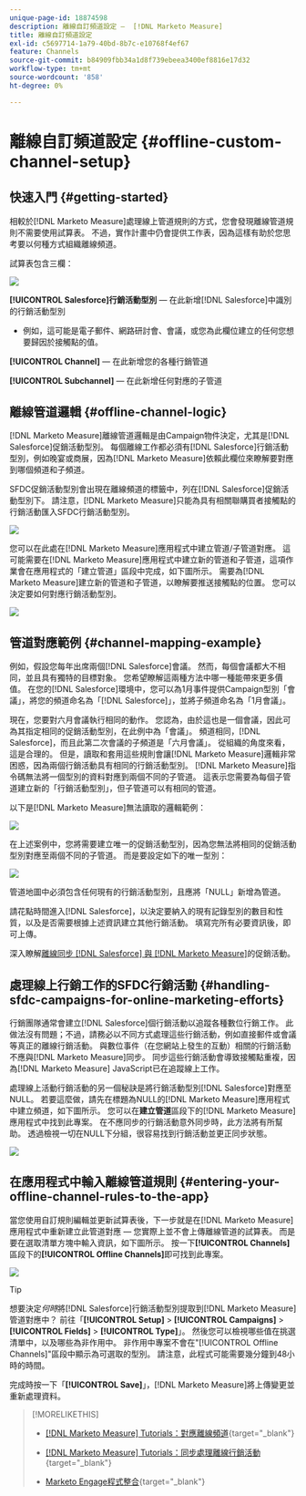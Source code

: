 ```yaml
---
unique-page-id: 18874598
description: 離線自訂頻道設定 —  [!DNL Marketo Measure]
title: 離線自訂頻道設定
exl-id: c5697714-1a79-40bd-8b7c-e10768f4ef67
feature: Channels
source-git-commit: b84909fbb34a1d8f739ebeea3400ef8816e17d32
workflow-type: tm+mt
source-wordcount: '858'
ht-degree: 0%

---
```


# 離線自訂頻道設定 {#offline-custom-channel-setup}

## 快速入門 {#getting-started}

相較於[!DNL Marketo Measure]處理線上管道規則的方式，您會發現離線管道規則不需要使用試算表。 不過，實作計畫中仍會提供工作表，因為這樣有助於您思考要以何種方式組織離線頻道。

試算表包含三欄：

![](assets/1-2.png)

**[!UICONTROL Salesforce]行銷活動型別** — 在此新增[!DNL Salesforce]中識別的行銷活動型別

* 例如，這可能是電子郵件、網路研討會、會議，或您為此欄位建立的任何您想要歸因於接觸點的值。

**[!UICONTROL Channel]** — 在此新增您的各種行銷管道

**[!UICONTROL Subchannel]** — 在此新增任何對應的子管道

## 離線管道邏輯 {#offline-channel-logic}

[!DNL Marketo Measure]離線管道邏輯是由Campaign物件決定，尤其是[!DNL Salesforce]促銷活動型別。 每個離線工作都必須有[!DNL Salesforce]行銷活動型別，例如晚宴或商展，因為[!DNL Marketo Measure]依賴此欄位來瞭解要對應到哪個頻道和子頻道。

SFDC促銷活動型別會出現在離線頻道的標籤中，列在[!DNL Salesforce]促銷活動型別下。 請注意，[!DNL Marketo Measure]只能為具有相關聯購買者接觸點的行銷活動匯入SFDC行銷活動型別。

![](assets/2-2.png)

您可以在此處在[!DNL Marketo Measure]應用程式中建立管道/子管道對應。 這可能需要在[!DNL Marketo Measure]應用程式中建立新的管道和子管道，這項作業會在應用程式的「建立管道」區段中完成，如下圖所示。 需要為[!DNL Marketo Measure]建立新的管道和子管道，以瞭解要推送接觸點的位置。 您可以決定要如何對應行銷活動型別。

![](assets/3-2.png)

## 管道對應範例 {#channel-mapping-example}

例如，假設您每年出席兩個[!DNL Salesforce]會議。 然而，每個會議都大不相同，並且具有獨特的目標對象。 您希望瞭解這兩種方法中哪一種能帶來更多價值。 在您的[!DNL Salesforce]環境中，您可以為1月事件提供Campaign型別「會議」，將您的頻道命名為「[!DNL Salesforce]」，並將子頻道命名為「1月會議」。

現在，您要對六月會議執行相同的動作。 您認為，由於這也是一個會議，因此可為其指定相同的促銷活動型別，在此例中為「會議」。 頻道相同，[!DNL Salesforce]，而且此第二次會議的子頻道是「六月會議」。 從組織的角度來看，這是合理的。 但是，讀取和套用這些規則會讓[!DNL Marketo Measure]邏輯非常困惑，因為兩個行銷活動具有相同的行銷活動型別。 [!DNL Marketo Measure]指令碼無法將一個型別的資料對應到兩個不同的子管道。 這表示您需要為每個子管道建立新的「行銷活動型別」，但子管道可以有相同的管道。

以下是[!DNL Marketo Measure]無法讀取的邏輯範例：

![](assets/4-2.png)

在上述案例中，您將需要建立唯一的促銷活動型別，因為您無法將相同的促銷活動型別對應至兩個不同的子管道。 而是要設定如下的唯一型別：

![](assets/5-2.png)

管道地圖中必須包含任何現有的行銷活動型別，且應將「NULL」新增為管道。

請花點時間進入[!DNL Salesforce]，以決定要納入的現有記錄型別的數目和性質，以及是否需要根據上述資訊建立其他行銷活動。 填寫完所有必要資訊後，即可上傳。

深入瞭解[離線同步 [!DNL Salesforce] 與 [!DNL Marketo Measure]](/help/channel-tracking-and-setup/offline-channels/legacy-processes/syncing-offline-campaigns.md)的促銷活動。

## 處理線上行銷工作的SFDC行銷活動 {#handling-sfdc-campaigns-for-online-marketing-efforts}

行銷團隊通常會建立[!DNL Salesforce]個行銷活動以追蹤各種數位行銷工作。 此做法沒有問題；不過，請務必以不同方式處理這些行銷活動，例如直接郵件或會議等真正的離線行銷活動。 與數位事件（在您網站上發生的互動）相關的行銷活動不應與[!DNL Marketo Measure]同步。 同步這些行銷活動會導致接觸點重複，因為[!DNL Marketo Measure] JavaScript已在追蹤線上工作。

處理線上活動行銷活動的另一個秘訣是將行銷活動型別[!DNL Salesforce]對應至NULL。 若要這麼做，請先在標題為NULL的[!DNL Marketo Measure]應用程式中建立頻道，如下圖所示。 您可以在&#x200B;**建立管道**&#x200B;區段下的[!DNL Marketo Measure]應用程式中找到此專案。 在不應同步的行銷活動意外同步時，此方法將有所幫助。 透過檢視一切在NULL下分組，很容易找到行銷活動並更正同步狀態。

![](assets/6-2.png)

## 在應用程式中輸入離線管道規則 {#entering-your-offline-channel-rules-to-the-app}

當您使用自訂規則編輯並更新試算表後，下一步就是在[!DNL Marketo Measure]應用程式中重新建立此管道對應 — 您實際上並不會上傳離線管道的試算表。 而是要在選取清單方塊中輸入資訊，如下圖所示。 按一下&#x200B;**[!UICONTROL Channels]**&#x200B;區段下的&#x200B;**[!UICONTROL Offline Channels]**&#x200B;即可找到此專案。

![](assets/7-2.png)

>[!TIP]
>
>想要決定&#x200B;_何時_&#x200B;將[!DNL Salesforce]行銷活動型別提取到[!DNL Marketo Measure]管道對應中？ 前往「**[!UICONTROL Setup]** > **[!UICONTROL Campaigns]** > **[!UICONTROL Fields]** > **[!UICONTROL Type]**」。 然後您可以檢視哪些值在挑選清單中，以及哪些為非作用中。 非作用中專案不會在&quot;[!UICONTROL Offline Channels]&quot;區段中顯示為可選取的型別。 請注意，此程式可能需要幾分鐘到48小時的時間。

完成時按一下「**[!UICONTROL Save]**」，[!DNL Marketo Measure]將上傳變更並重新處理資料。

>[!MORELIKETHIS]
>
>* [[!DNL Marketo Measure] Tutorials：對應離線頻道](https://experienceleague.adobe.com/zh-hant/docs/marketo-measure-learn/tutorials/onboarding/marketo-measure-salesforce/mapping-offline-channels){target="_blank"}
>
>* [[!DNL Marketo Measure] Tutorials：同步處理離線行銷活動](https://experienceleague.adobe.com/zh-hant/docs/marketo-measure-learn/tutorials/onboarding/marketo-measure-salesforce/syncing-offline-campaigns){target="_blank"}
>
>* [Marketo Engage程式整合](/help/marketo-measure-and-marketo/marketo-measure-integrations-with-marketo/marketo-engage-programs-integration.md#channel-mapping){target="_blank"}
